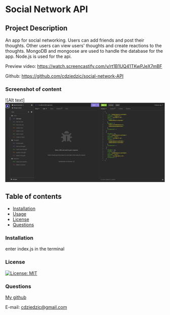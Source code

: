 #  Social Network API

## Project Description
An app for social networking. Users can add friends and post their thoughts. Other users can view users' thoughts and create reactions to the thoughts. MongoDB and mongoose are used to handle the database for the app. Node.js is used for the api. 

Preview video: https://watch.screencastify.com/v/rt1B1UQ41TKwPJeX7mBF

Github: https://github.com/cdziedzic/social-network-API

### Screenshot of content

![Alt text] ![Alt text](image.png)

## Table of contents

- [Installation](#installation)
- [Usage](#usage)
- [License](#license)
- [Questions](#questions)


### Installation
enter index.js in the terminal

### License

[![License: MIT](https://img.shields.io/badge/License-MIT-yellow.svg)](https://opensource.org/licenses/MIT)


### Questions

[My github](github.com/cdziedzic)

E-mail: cdziedzic@gmail.com